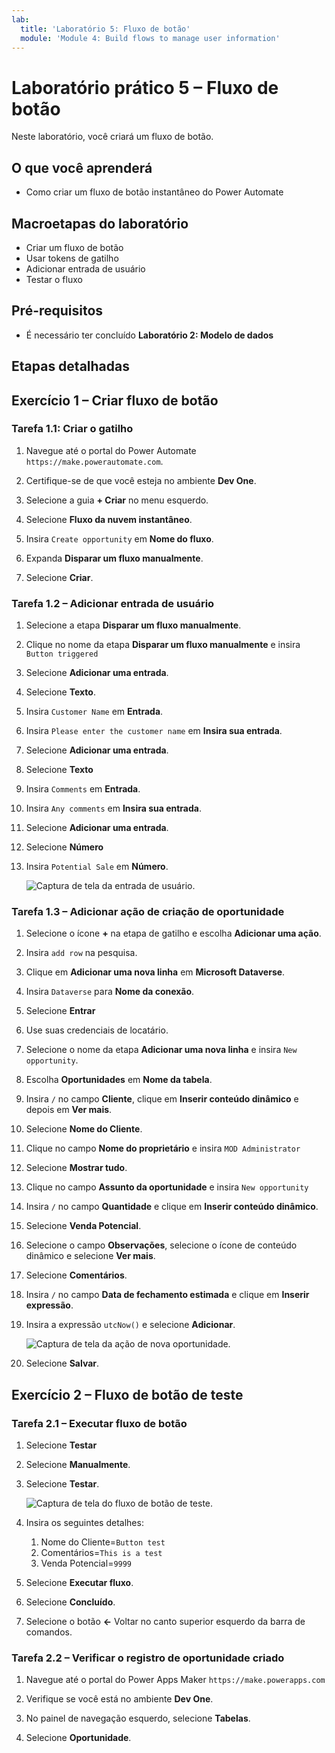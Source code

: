 ```yaml
---
lab:
  title: 'Laboratório 5: Fluxo de botão'
  module: 'Module 4: Build flows to manage user information'
---
```


# Laboratório prático 5 – Fluxo de botão

Neste laboratório, você criará um fluxo de botão.

## O que você aprenderá

- Como criar um fluxo de botão instantâneo do Power Automate

## Macroetapas do laboratório

- Criar um fluxo de botão
- Usar tokens de gatilho
- Adicionar entrada de usuário
- Testar o fluxo
  
## Pré-requisitos

- É necessário ter concluído **Laboratório 2: Modelo de dados**

## Etapas detalhadas

## Exercício 1 – Criar fluxo de botão

### Tarefa 1.1: Criar o gatilho

1. Navegue até o portal do Power Automate `https://make.powerautomate.com`.

1. Certifique-se de que você esteja no ambiente **Dev One**.

1. Selecione a guia **+ Criar** no menu esquerdo.

1. Selecione **Fluxo da nuvem instantâneo**.

1. Insira `Create opportunity` em **Nome do fluxo**.

1. Expanda **Disparar um fluxo manualmente**.

1. Selecione **Criar**.


### Tarefa 1.2 – Adicionar entrada de usuário

1. Selecione a etapa **Disparar um fluxo manualmente**.

1. Clique no nome da etapa **Disparar um fluxo manualmente** e insira `Button triggered`

1. Selecione **Adicionar uma entrada**.

1. Selecione **Texto**.

1. Insira `Customer Name` em **Entrada**.

1. Insira `Please enter the customer name` em **Insira sua entrada**.

1. Selecione **Adicionar uma entrada**.

1. Selecione **Texto**

1. Insira `Comments` em **Entrada**.

1. Insira `Any comments` em **Insira sua entrada**.

1. Selecione **Adicionar uma entrada**.

1. Selecione **Número**

1. Insira `Potential Sale` em **Número**.

    ![Captura de tela da entrada de usuário.](../media/user-input.png)


### Tarefa 1.3 – Adicionar ação de criação de oportunidade

1. Selecione o ícone **+** na etapa de gatilho e escolha **Adicionar uma ação**.

1. Insira `add row` na pesquisa.

1. Clique em **Adicionar uma nova linha** em **Microsoft Dataverse**.

1. Insira `Dataverse` para **Nome da conexão**.

1. Selecione **Entrar**

1. Use suas credenciais de locatário.

1. Selecione o nome da etapa **Adicionar uma nova linha** e insira `New opportunity`.

1. Escolha **Oportunidades** em **Nome da tabela**.

1. Insira `/` no campo **Cliente**, clique em **Inserir conteúdo dinâmico** e depois em **Ver mais**.

1. Selecione **Nome do Cliente**.

1. Clique no campo **Nome do proprietário** e insira `MOD Administrator`

1. Selecione **Mostrar tudo**.

1. Clique no campo **Assunto da oportunidade** e insira `New opportunity`

1. Insira `/` no campo **Quantidade** e clique em **Inserir conteúdo dinâmico**.

1. Selecione **Venda Potencial**.

1. Selecione o campo **Observações**, selecione o ícone de conteúdo dinâmico e selecione **Ver mais**.

1. Selecione **Comentários**.

1. Insira `/` no campo **Data de fechamento estimada** e clique em **Inserir expressão**.

1. Insira a expressão `utcNow()` e selecione **Adicionar**.

    ![Captura de tela da ação de nova oportunidade.](../media/new-opportunity-action.png)

1. Selecione **Salvar**.


## Exercício 2 – Fluxo de botão de teste

### Tarefa 2.1 – Executar fluxo de botão

1. Selecione **Testar**

1. Selecione **Manualmente**.

1. Selecione **Testar**.

    ![Captura de tela do fluxo de botão de teste.](../media/user-input-test.png)

1. Insira os seguintes detalhes:

   1. Nome do Cliente=`Button test`
   1. Comentários=`This is a test`
   1. Venda Potencial=`9999`

1. Selecione **Executar fluxo**.

1. Selecione **Concluído**.

1. Selecione o botão **<-** Voltar no canto superior esquerdo da barra de comandos.


### Tarefa 2.2 – Verificar o registro de oportunidade criado

1. Navegue até o portal do Power Apps Maker `https://make.powerapps.com`

1. Verifique se você está no ambiente **Dev One**.

1. No painel de navegação esquerdo, selecione **Tabelas**.

1. Selecione **Oportunidade**.

